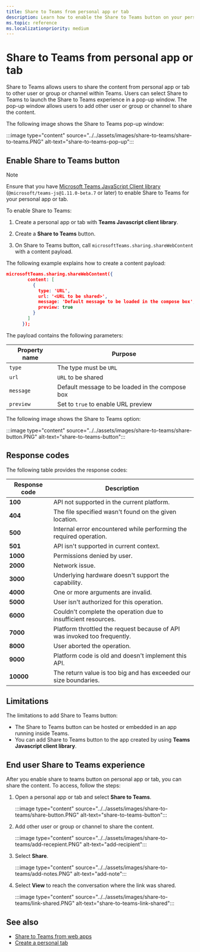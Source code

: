 ```yaml
---
title: Share to Teams from personal app or tab
description: Learn how to enable the Share to Teams button on your personal app or tab, limitations and end user experience.
ms.topic: reference
ms.localizationpriority: medium
---
```

# Share to Teams from personal app or tab

Share to Teams allows users to share the content from personal app or tab to other user or group or channel within Teams. Users can select Share to Teams to launch the Share to Teams experience in a pop-up window. The pop-up window allows users to add other user or group or channel to share the content.

The following image shows the Share to Teams pop-up window:

:::image type="content" source="../../assets/images/share-to-teams/share-to-teams.PNG" alt-text="share-to-teams-pop-up":::

## Enable Share to Teams button

> [!NOTE]
> Ensure that you have [Microsoft Teams JavaScript Client library](../../tabs/how-to/using-teams-client-sdk.md)  (`@microsoft/teams-js@1.11.0-beta.7` or later) to enable Share to Teams for your personal app or tab.

To enable Share to Teams:

1. Create a personal app or tab with **Teams Javascript client library**.

2. Create a **Share to Teams** button.

3. On Share to Teams button, call `microsoftTeams.sharing.shareWebContent` with a content payload.

The following example explains how to create a content payload:

```json
microsoftTeams.sharing.shareWebContent({
        content: [
          {
            type: 'URL',
            url: '<URL to be shared>',
            message: 'Default message to be loaded in the compose box',
            preview: true
          }
        ]
      });
```

The payload contains the following parameters:

| Property name | Purpose |
|---|---|
| `type` | The type must be `URL` |
| `url` | `URL` to be shared |
|`message`| Default message to be loaded in the compose box |
| `preview` | Set to `true` to enable URL preview |

The following image shows the Share to Teams option:

:::image type="content" source="../../assets/images/share-to-teams/share-button.PNG" alt-text="share-to-teams-button":::

## Response codes

The following table provides the response codes:

|Response code|Description|
|---|---|
| **100** | API not supported in the current platform. |
| **404** | The file specified wasn't found on the given location. |
| **500** | Internal error encountered while performing the required operation. |
| **501** | API isn't supported in current context. |
| **1000** | Permissions denied by user. |
| **2000** | Network issue. |
| **3000** | Underlying hardware doesn't support the capability. |
| **4000** | One or more arguments are invalid. |
| **5000** | User isn't authorized for this operation. |
| **6000** | Couldn't complete the operation due to insufficient resources. |
| **7000** | Platform throttled the request because of API was invoked too frequently. |
| **8000** | User aborted the operation. |
| **9000** | Platform code is old and doesn't implement this API. |
| **10000** | The return value is too big and has exceeded our size boundaries. |

## Limitations

The limitations to add Share to Teams button:

* The Share to Teams button can be hosted or embedded in an app running inside Teams.
* You can add Share to Teams button to the app created by using **Teams Javascript client library**.

## End user Share to Teams experience

After you enable share to teams button on personal app or tab, you can share the content. To access, follow the steps:

1. Open a personal app or tab and select **Share to Teams**.

    :::image type="content" source="../../assets/images/share-to-teams/share-button.PNG" alt-text="share-to-teams-button":::

2. Add other user or group or channel to share the content.

    :::image type="content" source="../../assets/images/share-to-teams/add-recepient.PNG" alt-text="add-recipient":::

3. Select **Share**.

   :::image type="content" source="../../assets/images/share-to-teams/add-notes.PNG" alt-text="add-note":::

4. Select **View** to reach the conversation where the link was shared.

   :::image type="content" source="../../assets/images/share-to-teams/link-shared.PNG" alt-text="share-to-teams-link-shared":::

## See also

* [Share to Teams from web apps](share-to-teams-from-web-apps.md)
* [Create a personal tab](../../tabs/how-to/create-personal-tab.md)
